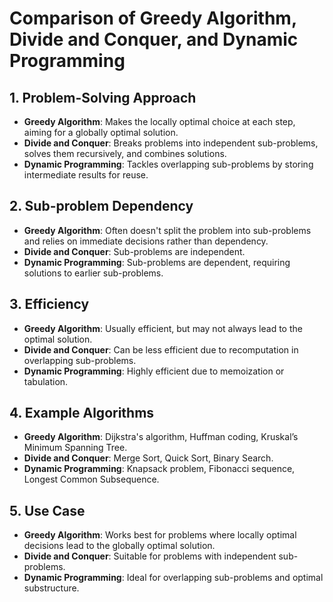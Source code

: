 # Comparison of Greedy Algorithm, Divide and Conquer, and Dynamic Programming

## 1. Problem-Solving Approach
- **Greedy Algorithm**: Makes the locally optimal choice at each step, aiming for a globally optimal solution.
- **Divide and Conquer**: Breaks problems into independent sub-problems, solves them recursively, and combines solutions.
- **Dynamic Programming**: Tackles overlapping sub-problems by storing intermediate results for reuse.

## 2. Sub-problem Dependency
- **Greedy Algorithm**: Often doesn't split the problem into sub-problems and relies on immediate decisions rather than dependency.
- **Divide and Conquer**: Sub-problems are independent.
- **Dynamic Programming**: Sub-problems are dependent, requiring solutions to earlier sub-problems.

## 3. Efficiency
- **Greedy Algorithm**: Usually efficient, but may not always lead to the optimal solution.
- **Divide and Conquer**: Can be less efficient due to recomputation in overlapping sub-problems.
- **Dynamic Programming**: Highly efficient due to memoization or tabulation.

## 4. Example Algorithms
- **Greedy Algorithm**: Dijkstra's algorithm, Huffman coding, Kruskal’s Minimum Spanning Tree.
- **Divide and Conquer**: Merge Sort, Quick Sort, Binary Search.
- **Dynamic Programming**: Knapsack problem, Fibonacci sequence, Longest Common Subsequence.

## 5. Use Case
- **Greedy Algorithm**: Works best for problems where locally optimal decisions lead to the globally optimal solution.
- **Divide and Conquer**: Suitable for problems with independent sub-problems.
- **Dynamic Programming**: Ideal for overlapping sub-problems and optimal substructure.
